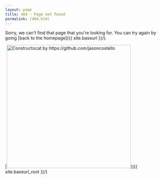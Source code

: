 ```yaml
---
layout: page
title: 404 - Page not found
permalink: /404.html
---
```


Sorry, we can't find that page that you're looking for. You can try again by going [back to the homepage]({{ site.baseurl }}/).

[<img src="{{ site.baseurl_root }}/images/404.jpg" alt="Constructocat by https://github.com/jasoncostello" style="width: 400px;"/>]({{ site.baseurl_root }}/)
